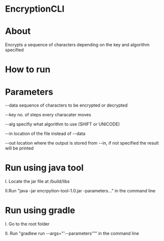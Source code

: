 # EncryptionCLI

# About
Encrypts a sequence of characters depending on the key and algorithm specified

# How to run

# Parameters
--data  sequence of characters to be encrypted or decrypted

--key   no. of steps every characater moves

--alg   specifiy what algorithm to use (SHIFT or UNICODE)

--in    location of the file instead of --data

--out   location where the output is stored from --in, if not specified the result will be printed

# Run using java tool
 I. Locate the jar file at /build/libs
 
 II.Run "java -jar encrpytion-tool-1.0.jar -parameters..." in the command line

# Run using gradle
 I. Go to the root folder
 
 II. Run "gradlew run --args="'--parameters'"" in the command line
